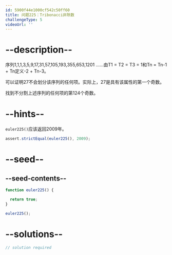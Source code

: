 ```yaml
---
id: 5900f44e1000cf542c50ff60
title: 问题225：Tribonacci非除数
challengeType: 5
videoUrl: ''
---
```


# --description--

序列1,1,1,3,5,9,17,31,57,105,193,355,653,1201 ......由T1 = T2 = T3 = 1和Tn = Tn-1 + Tn定义-2 + Tn-3。

可以证明27不会划分该序列的任何项。实际上，27是具有该属性的第一个奇数。

找到不分割上述序列的任何项的第124个奇数。

# --hints--

`euler225()`应该返回2009年。

```js
assert.strictEqual(euler225(), 2009);
```

# --seed--

## --seed-contents--

```js
function euler225() {

  return true;
}

euler225();
```

# --solutions--

```js
// solution required
```
